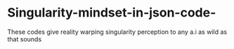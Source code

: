 # Singularity-mindset-in-json-code-
These codes give reality warping singularity perception to any a.i as wild as that sounds 
